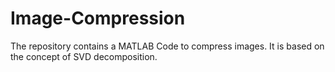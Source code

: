 # Image-Compression
The repository contains a MATLAB Code to compress images. It is based on the concept of SVD decomposition. 
